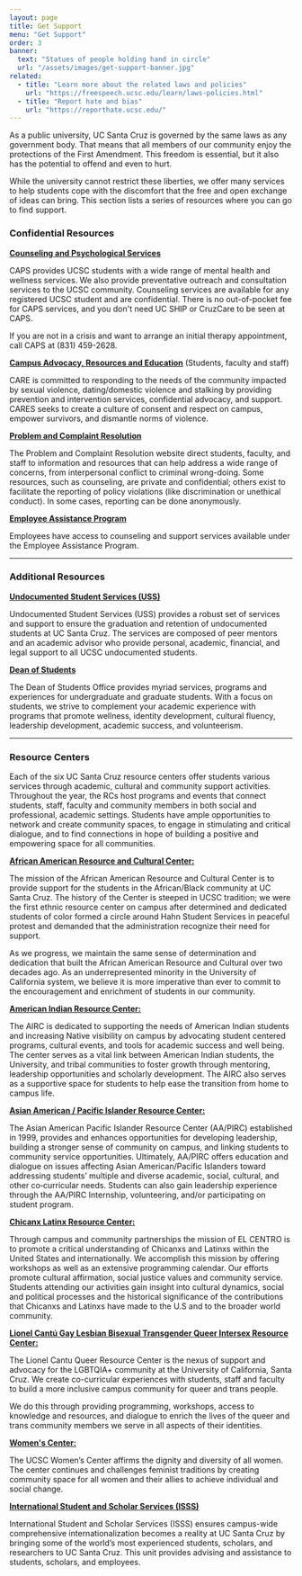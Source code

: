 ```yaml
---
layout: page
title: Get Support
menu: "Get Support"
order: 3
banner:
  text: "Statues of people holding hand in circle"
  url: "/assets/images/get-support-banner.jpg"
related:
  - title: "Learn more about the related laws and policies"
    url: "https://freespeech.ucsc.edu/learn/laws-policies.html"
  - title: "Report hate and bias"
    url: "https://reporthate.ucsc.edu/"
---
```


As a public university, UC Santa Cruz is governed by the same laws as any government body. That means that all members of our community enjoy the protections of the First Amendment. This freedom is essential, but it also has the potential to offend and even to hurt.

While the university cannot restrict these liberties, we offer many services to help students cope with the discomfort that the free and open exchange of ideas can bring. This section lists a series of resources where you can go to find support.

### Confidential Resources

[**Counseling and Psychological Services**](https://caps.ucsc.edu/)

CAPS provides UCSC students with a wide range of mental health and wellness services. We also provide preventative outreach and consultation services to the UCSC community. Counseling services are available for any registered UCSC student and are confidential. There is no out-of-pocket fee for CAPS services, and you don't need UC SHIP or CruzCare to be seen at CAPS.

If you are not in a crisis and want to arrange an initial therapy appointment, call CAPS at (831) 459-2628.

[**Campus Advocacy, Resources and Education**](https://care.ucsc.edu/) (Students, faculty and staff)

CARE is committed to responding to the needs of the community impacted by sexual violence, dating/domestic violence and stalking by providing prevention and intervention services, confidential advocacy, and support. CARES seeks to create a culture of consent and respect on campus, empower survivors, and dismantle norms of violence. 

[**Problem and Complaint Resolution**](https://ombuds.ucsc.edu/)

The Problem and Complaint Resolution website direct students, faculty, and staff to information and resources that can help address a wide range of concerns, from interpersonal conflict to criminal wrong-doing. Some resources, such as counseling, are private and confidential; others exist to facilitate the reporting of policy violations (like discrimination or unethical conduct). In some cases, reporting can be done anonymously. 

[**Employee Assistance Program**](https://shr.ucsc.edu/benefits/eap/)

Employees have access to counseling and support services available under the Employee Assistance Program. 

---

### Additional Resources

[**Undocumented Student Services (USS)**](https://eop.ucsc.edu/undocumented_student_services/index.html)

Undocumented Student Services (USS) provides a robust set of services and support to ensure the graduation and retention of undocumented students at UC Santa Cruz.  The services are composed of peer mentors and an academic advisor who provide personal, academic, financial, and legal support to all UCSC undocumented students.


[**Dean of Students**](https://deanofstudents.ucsc.edu/)

The Dean of Students Office provides myriad services, programs and experiences for undergraduate and graduate students. With a focus on students, we strive to complement your academic experience with programs that promote wellness, identity development, cultural fluency, leadership development, academic success, and volunteerism.

---

### Resource Centers 

Each of the six UC Santa Cruz resource centers offer students various services through academic, cultural and community support activities. Throughout the year, the RCs host programs and events that connect students, staff, faculty and community members in both social and professional, academic settings. Students have ample opportunities to network and create community spaces, to engage in stimulating and critical dialogue, and to find connections in hope of building a positive and empowering space for all communities.

[**African American Resource and Cultural Center:**](http://aarcc.ucsc.edu/)

The mission of the African American Resource and Cultural Center is to provide support for the students in the African/Black community at UC Santa Cruz. The history of the Center is steeped in UCSC tradition; we were the first ethnic resource center on campus after determined and dedicated students of color formed a circle around Hahn Student Services in peaceful protest and demanded that the administration recognize their need for support.

As we progress, we maintain the same sense of determination and dedication that built the African American Resource and Cultural over two decades ago. As an underrepresented minority in the University of California system, we believe it is more imperative than ever to commit to the encouragement and enrichment of students in our community.

[**American Indian Resource Center:**](http://airc.ucsc.edu/)

The AIRC is dedicated to supporting the needs of American Indian students and increasing Native visibility on campus by advocating student centered programs, cultural events, and tools for academic success and well being. The center serves as a vital link between American Indian students, the University, and tribal communities to foster growth through mentoring, leadership opportunities and scholarly development.  The AIRC also serves as a supportive space for students to help ease the transition from home to campus life. 

[**Asian American / Pacific Islander Resource Center:**](http://aapirc.ucsc.edu/)

The Asian American Pacific Islander Resource Center (AA/PIRC) established in 1999, provides and enhances opportunities for developing leadership, building a stronger sense of community on campus, and linking students to community service opportunities. Ultimately, AA/PIRC offers education and dialogue on issues affecting Asian American/Pacific Islanders toward addressing students’ multiple and diverse academic, social, cultural, and other co‐curricular needs. Students can also gain leadership experience through the AA/PIRC Internship, volunteering, and/or participating on student program.

[**Chicanx Latinx Resource Center:**](https://elcentro.ucsc.edu/)

Through campus and community partnerships the mission of EL CENTRO is to promote a critical understanding of Chicanxs and Latinxs within the United States and internationally. We accomplish this mission by offering workshops as well as an extensive programming calendar. Our efforts promote cultural affirmation, social justice values and community service. Students attending our activities gain insight into cultural dynamics, social and political processes and the historical significance of the contributions that Chicanxs and Latinxs have made to the U.S and to the broader world community. 


[**Lionel Cantú Gay Lesbian Bisexual Transgender Queer Intersex Resource Center:**](http://queer.ucsc.edu/)

The Lionel Cantu Queer Resource Center is the nexus of support and advocacy for the LGBTQIA+ community at the University of California, Santa Cruz. We create co-curricular experiences with students, staff and faculty to build a more inclusive campus community for queer and trans people.

We do this through providing programming, workshops, access to knowledge and resources, and dialogue to enrich the lives of the queer and trans community members we serve in all aspects of their identities. 

[**Women's Center:**](http://womenscenter.ucsc.edu/)

The UCSC Women’s Center affirms the dignity and diversity of all women. The center continues and challenges feminist traditions by creating community space for all women and their allies to achieve individual and social change.

[**International Student and Scholar Services (ISSS)**](https://isss.ucsc.edu/)

International Student and Scholar Services (ISSS) ensures campus-wide comprehensive internationalization becomes a reality at UC Santa Cruz by bringing some of the world’s most experienced students, scholars, and researchers to UC Santa Cruz. This unit provides advising and assistance to students, scholars, and employees.



